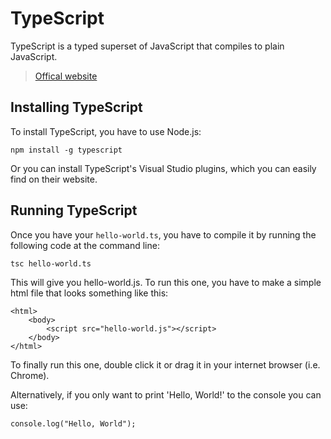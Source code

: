 # TypeScript

TypeScript is a typed superset of JavaScript that compiles to plain JavaScript.
>[Offical website](https://www.typescriptlang.org/)

## Installing TypeScript

To install TypeScript, you have to use Node.js:

```npm install -g typescript```

Or you can install TypeScript's Visual Studio plugins, which you can easily find on their website.

## Running TypeScript

Once you have your ```hello-world.ts```, you have to compile it by running the following code at the command line:

```tsc hello-world.ts```

This will give you hello-world.js. To run this one, you have to make a simple html file that looks something like this:

```
<html>
    <body>
        <script src="hello-world.js"></script>
    </body>
</html>
```

To finally run this one, double click it or drag it in your internet browser (i.e. Chrome).

Alternatively, if you only want to print 'Hello, World!' to the console you can use:

 ```console.log("Hello, World");```